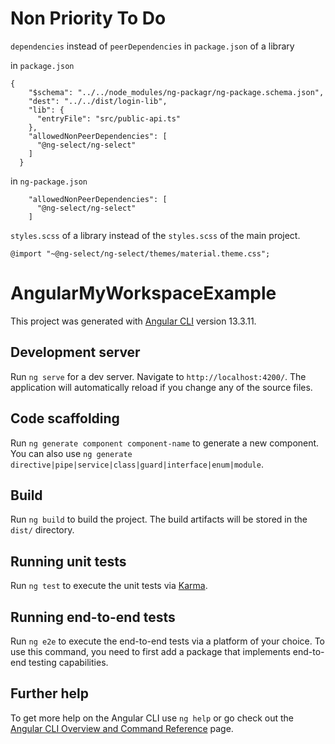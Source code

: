 # Non Priority To Do

`dependencies` instead of `peerDependencies` in `package.json` of a library

in `package.json`
```
{
    "$schema": "../../node_modules/ng-packagr/ng-package.schema.json",
    "dest": "../../dist/login-lib",
    "lib": {
      "entryFile": "src/public-api.ts"
    },
    "allowedNonPeerDependencies": [
      "@ng-select/ng-select"
    ]
  }
```

in `ng-package.json`
```
    "allowedNonPeerDependencies": [
      "@ng-select/ng-select"
    ]
```

`styles.scss` of a library instead of the `styles.scss` of the main project.

```
@import "~@ng-select/ng-select/themes/material.theme.css";
```

# AngularMyWorkspaceExample

This project was generated with [Angular CLI](https://github.com/angular/angular-cli) version 13.3.11.

## Development server

Run `ng serve` for a dev server. Navigate to `http://localhost:4200/`. The application will automatically reload if you change any of the source files.

## Code scaffolding

Run `ng generate component component-name` to generate a new component. You can also use `ng generate directive|pipe|service|class|guard|interface|enum|module`.

## Build

Run `ng build` to build the project. The build artifacts will be stored in the `dist/` directory.

## Running unit tests

Run `ng test` to execute the unit tests via [Karma](https://karma-runner.github.io).

## Running end-to-end tests

Run `ng e2e` to execute the end-to-end tests via a platform of your choice. To use this command, you need to first add a package that implements end-to-end testing capabilities.

## Further help

To get more help on the Angular CLI use `ng help` or go check out the [Angular CLI Overview and Command Reference](https://angular.io/cli) page.

